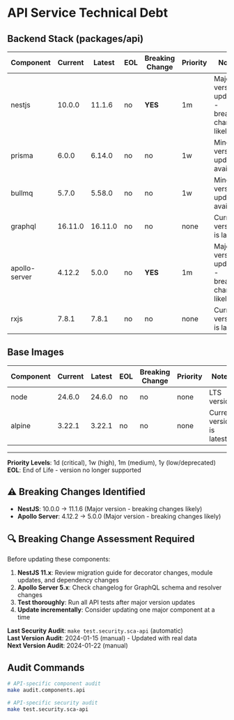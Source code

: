 # API Service Technical Debt

## Backend Stack (packages/api)
| Component | Current | Latest | EOL | Breaking Change | Priority | Notes |
|-----------|---------|--------|-----|-----------------|----------|-------|
| nestjs | 10.0.0 | 11.1.6 | no | **YES** | 1m | Major version update - breaking changes likely |
| prisma | 6.0.0 | 6.14.0 | no | no | 1w | Minor version updates available |
| bullmq | 5.7.0 | 5.58.0 | no | no | 1w | Minor version updates available |
| graphql | 16.11.0 | 16.11.0 | no | no | none | Current version is latest |
| apollo-server | 4.12.2 | 5.0.0 | no | **YES** | 1m | Major version update - breaking changes likely |
| rxjs | 7.8.1 | 7.8.1 | no | no | none | Current version is latest |

## Base Images
| Component | Current | Latest | EOL | Breaking Change | Priority | Notes |
|-----------|---------|--------|-----|-----------------|----------|-------|
| node | 24.6.0 | 24.6.0 | no | no | none | LTS version |
| alpine | 3.22.1 | 3.22.1 | no | no | none | Current version is latest |

---

**Priority Levels**: 1d (critical), 1w (high), 1m (medium), 1y (low/deprecated)  
**EOL**: End of Life - version no longer supported

## ⚠️ Breaking Changes Identified
- **NestJS**: 10.0.0 → 11.1.6 (Major version - breaking changes likely)
- **Apollo Server**: 4.12.2 → 5.0.0 (Major version - breaking changes likely)

## 🔍 Breaking Change Assessment Required
Before updating these components:
1. **NestJS 11.x**: Review migration guide for decorator changes, module updates, and dependency changes
2. **Apollo Server 5.x**: Check changelog for GraphQL schema and resolver changes
3. **Test thoroughly**: Run all API tests after major version updates
4. **Update incrementally**: Consider updating one major component at a time

**Last Security Audit**: `make test.security.sca-api` (automatic)  
**Last Version Audit**: 2024-01-15 (manual) - Updated with real data  
**Next Version Audit**: 2024-01-22 (manual)

## Audit Commands
```bash
# API-specific component audit
make audit.components.api

# API-specific security audit
make test.security.sca-api
```
